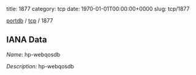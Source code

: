 title: 1877
category: tcp
date: 1970-01-01T00:00:00+0000
slug: tcp/1877

[portdb](/) / [tcp](/category/tcp.html) / 1877


## IANA Data

_Name:_ hp-webqosdb

_Description:_ hp-webqosdb

